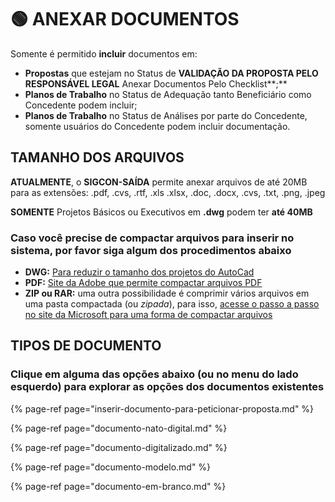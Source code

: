 # 🟢 ANEXAR DOCUMENTOS

Somente é permitido **incluir** documentos em: 

* **Propostas** que estejam no Status de **VALIDAÇÃO DA PROPOSTA PELO RESPONSÁVEL LEGAL** Anexar Documentos Pelo Checklist**;**
* **Planos de Trabalho** no Status de Adequação tanto Beneficiário como Concedente podem incluir;
* **Planos de Trabalho** no Status de Análises por parte do Concedente, somente usuários do Concedente podem incluir documentação.

## TAMANHO DOS ARQUIVOS

**ATUALMENTE**, o **SIGCON-SAÍDA** permite anexar arquivos de até 20MB para as extensões: .pdf, .cvs, .rtf, .xls .xlsx, .doc, .docx, .cvs, .txt, .png, .jpeg

**SOMENTE** Projetos Básicos ou Executivos em **.dwg** podem ter **até 40MB** 

### Caso você precise de compactar arquivos para inserir no sistema, por favor siga algum dos procedimentos abaixo

* **DWG:** [Para reduzir o tamanho dos projetos do AutoCad](https://knowledge.autodesk.com/pt-br/support/autocad/troubleshooting/caas/sfdcarticles/sfdcarticles/PTB/how-to-reduce-the-size-of-a-dwg-file-in-autocad.html)
* **PDF:** [Site da Adobe que permite compactar arquivos PDF](https://www.adobe.com/br/acrobat/online/compress-pdf.html)
* **ZIP ou RAR:** uma outra possibilidade é comprimir vários arquivos em uma pasta compactada \(ou _zipada_\), para isso, [acesse o passo a passo no site da Microsoft para uma forma de compactar arquivos](https://support.microsoft.com/pt-br/windows/compactar-e-descompactar-arquivos-8d28fa72-f2f9-712f-67df-f80cf89fd4e5#:~:text=Para%20compactar%20%28zipar%29%20um%20arquivo%20ou%20uma%20pasta&text=Pressione%20e%20segure%20%28ou%20clique,%C3%A9%20criada%20no%20mesmo%20local.)

## TIPOS DE DOCUMENTO 

### Clique em alguma das opções abaixo \(ou no menu do lado esquerdo\) para explorar as opções dos documentos existentes

{% page-ref page="inserir-documento-para-peticionar-proposta.md" %}

{% page-ref page="documento-nato-digital.md" %}

{% page-ref page="documento-digitalizado.md" %}

{% page-ref page="documento-modelo.md" %}

{% page-ref page="documento-em-branco.md" %}



